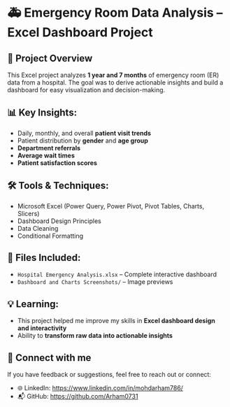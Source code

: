 # 🚑 Emergency Room Data Analysis – Excel Dashboard Project

## 📌 Project Overview
This Excel project analyzes **1 year and 7 months** of emergency room (ER) data from a hospital. The goal was to derive actionable insights and build a dashboard for easy visualization and decision-making.

## 📊 Key Insights:
- Daily, monthly, and overall **patient visit trends**
- Patient distribution by **gender** and **age group**
- **Department referrals**
- **Average wait times**
- **Patient satisfaction scores**

## 🛠 Tools & Techniques:
- Microsoft Excel (Power Query, Power Pivot, Pivot Tables, Charts, Slicers)
- Dashboard Design Principles
- Data Cleaning
- Conditional Formatting

## 📁 Files Included:
- `Hospital Emergency Analysis.xlsx` – Complete interactive dashboard
- `Dashboard and Charts Screenshots/` – Image previews

## 💡 Learning:
- This project helped me improve my skills in **Excel dashboard design and interactivity**
- Ability to **transform raw data into actionable insights**

## 🔗 Connect with me 
If you have feedback or suggestions, feel free to reach out or connect:

- 🌐 LinkedIn: https://www.linkedin.com/in/mohdarham786/
- 📬 GitHub: https://github.com/Arham0731
